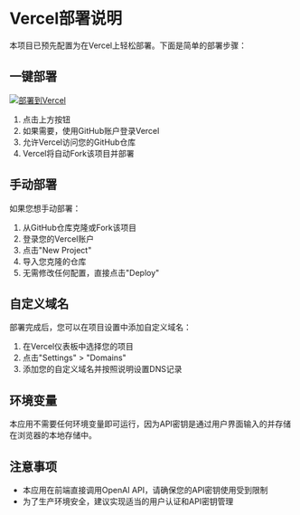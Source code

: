# Vercel部署说明

本项目已预先配置为在Vercel上轻松部署。下面是简单的部署步骤：

## 一键部署

[![部署到Vercel](https://vercel.com/button)](https://vercel.com/new/clone?repository-url=https%3A%2F%2Fgithub.com%2FYOUR_USERNAME%2Fai-debate-app)

1. 点击上方按钮
2. 如果需要，使用GitHub账户登录Vercel
3. 允许Vercel访问您的GitHub仓库
4. Vercel将自动Fork该项目并部署

## 手动部署

如果您想手动部署：

1. 从GitHub仓库克隆或Fork该项目
2. 登录您的Vercel账户
3. 点击"New Project"
4. 导入您克隆的仓库
5. 无需修改任何配置，直接点击"Deploy"

## 自定义域名

部署完成后，您可以在项目设置中添加自定义域名：

1. 在Vercel仪表板中选择您的项目
2. 点击"Settings" > "Domains"
3. 添加您的自定义域名并按照说明设置DNS记录

## 环境变量

本应用不需要任何环境变量即可运行，因为API密钥是通过用户界面输入的并存储在浏览器的本地存储中。

## 注意事项

- 本应用在前端直接调用OpenAI API，请确保您的API密钥使用受到限制
- 为了生产环境安全，建议实现适当的用户认证和API密钥管理 
